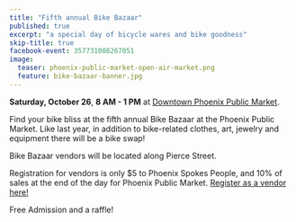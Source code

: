 ```yaml
---
title: "Fifth annual Bike Bazaar"
published: true
excerpt: "a special day of bicycle wares and bike goodness"
skip-title: true
facebook-event: 357731008267051
image:
  teaser: phoenix-public-market-open-air-market.png
  feature: bike-bazaar-banner.jpg
---
```


**Saturday, October 26**, **8 AM - 1 PM** at [Downtown Phoenix Public Market](http://phxpublicmarket.com/openair/).

Find your bike bliss at the fifth annual Bike Bazaar at the Phoenix Public Market. Like last year, in addition to bike-related clothes, art, jewelry and equipment there will be a bike swap!

Bike Bazaar vendors will be located along Pierce Street.

Registration for vendors is only $5 to Phoenix Spokes People, and 10% of sales at the end of the day for Phoenix Public Market. [Register as a vendor here!](http://psp.bike/bazaarvendor)

Free Admission and a raffle!

